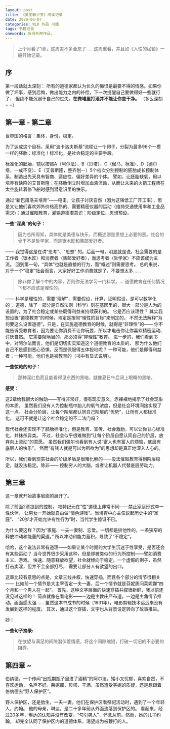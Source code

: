 ```yaml
---
layout: post
title: 《美丽新世界》阅读记录
date: 2020-06-07
categories: WLR 作品 书籍 
tags: 书籍记录
onewords: 反乌托邦作品。
---
```


> 上个月看了1章，这周差不多全忘了……这周重看，并且如《人性的枷锁》一般开始记录。

## 序

第一段话就太深刻： 所有的道德家都认为长久的悔恨是最要不得的情感。如果你做了坏事，感到后悔，做出能力之内的补偿，下一次提醒自己要做得好一些就行了，
但绝不能沉溺于自己的过失。**在粪堆里打滚并不能让你变干净。** （多么深刻 = =）

## 第一章 - 第二章

世界国的格言：集体，身份，稳定。

为了达成这个目标，采用“波卡洛夫斯基”流程让一个卵子，分裂为最多96个一模一样的胚胎：标准化！标准化，是社会稳定的主要手段。

标准化的胚胎，辅以按照A（阿尔法）、B（贝塔）、C（伽马，标准）、D（德尔塔，一成不变）、E（艾普斯隆，整齐划一）5个档次分别控制的胚胎成长控制体系，制造出先天具有智商、适应性、偏好差异的个体。
譬如，让胚胎缺氧，用以培养有缺陷的艾普斯隆；在胚胎倒立时增加血液流动，从而让未来的火箭工程师在太空旋转着修飞船时感到潜意识里的快乐。

通过“新巴甫洛夫培育”——电击，让孩子讨厌自然（因为这降低工厂开工率），但是又让他们喜欢郊外价格高昂的、需要精密仪器的运动（维持交通使用率和工业品需求）；通过催眠教育，灌输道德潜意识：阶级定位、思想预设。

**一些“深奥”的句子：**

> 因为总所周知，具体就是美德与快乐，而概述则是思想上必要的恶。社会的骨干不是哲学家，而是锯木匠和集邮爱好者。 

—— 我觉得这是在讲“思考”、“思想” 的。后面一句，明显就是说，社会需要的是工作者（锯木匠）和消费者（集邮爱好者），而思考者（哲学家）不应该成为主流。
回到第一句，“具体”也就是直接的行为，而“概述”则需要思考。
总的来说，对于一个“稳定”社会而言，大家好好工作消费就是了，不要想太多……

> 除非你了解个中的内容，否则你无法学习一门科学。... 道德教育在任何情况下都不应该是理性的。

—— 科学是理性的，需要“理解”，需要假设，计算，证明假设，是可以数学化的；
道德，除了一部分是自然法则（科学）刻在基因里的，很大一部分是人为的设置的，为了社会稳定或某些既得利益者持续获利的。
它是否应该理性？ 其实我想设置“道德教育”的时候，肯定是按照“理性的目标”来制定的，
不然无法解释“为何要这么设置道德”。只是，在实施道德教育的时候，就得是“非理性”的——
你不能告诉受教育者，因为要让你消费不让你玩耍，所以才电击你让你喜欢精密运动、讨厌自然。
它需要隐瞒目的，那必须得“非理性”教育。
进一步的，我们看到书中，对阿尔法而言，他们是切切实实知道这个道德教育的本质的，
那为什么他们自己不是感到恶心恐惧，反而是佩服得五体投地呢？ 
一种可能，他们是即得利益者；一种可能，他们也是被教育的（书中有显式说明）。

**一些惊艳的句子：**

> 那种深红色而且能看得见东西的黑暗，就像夏日午后闭上眼睛的黑暗。

**感受**：

这2章给我很大的触动——写得非常好，很有现实意义，赤裸裸地揭示了社会现象的本质。
虽然我们没有人为控制瓶中胎儿的氧气浓度，但是社会环境间接实现了这一点。
社会分阶层，让每个阶层都认同自己阶层的“优势”，让所有人都标准化，
这可不就是让这个社会稳定的不二法门吗？

现代社会还实现不了胚胎标准化，但是教育、宣传、社会激励，可以让你甘心标准化，并抹杀异类。
不过，社会似乎很难做到“让每个阶层自愿认同自己的阶层，放弃向上流动”的意愿。
虽然我们偶尔也看到有人说“富人也有富人的烦恼，底层有底层人的快乐”，
然而“有钱人就是可以为所欲为”的思想却是真正地深入人心的。

所以，我们看到现实社会的阶级矛盾是很难化解的——没法催眠教育得到阶层稳定，就没法稳定。除非——
控制穷人的大脑，或者让机器人代替底层劳动力。

## 第三章

这一章就开始故事层面的展开了。

除了前面2章提到的控制， 福特纪元在“性”道德上非常不同——禁止家庭形式单一性伙伴，
让男女一开始就自由做“情色游戏”。当培育中心主任说起历史中的“家庭”、
“20岁才开始允许有性行为”时，当代学生惊讶不已。

为什么要这样？因为“家庭、一夫一妻制、恋爱。一切都是排他性的，一条狭窄的释放冲动和能量的渠道。”
所以冲动和能力蓄积，导致了“不稳定”。

哈哈，这个说法非常有道理——如果让某个时期的大学生沉迷于性享受，是否还会有某些运动？
当今世界很少采用这种，但是却被类似的行为所控制——譬如消费主义、游戏。
快速、随意释放欲望，社会就倾向于稳定。一个虚假的例子，虽然打击卖淫，但并不会全部打尽，
需要让部分人有欲望的出口。

这章比较有意思的点是，文章三线并叙，快速穿插，而且各个部分的情节很相关——
比如前一个情节是大主宰否定一夫一妻，后一个情节就是芬妮质问莱妮娜“四个月和一个男人在一起”。
首先，这种文字层面的快速穿插并叙很新鲜，我以前还没见过这样的！
简直就像在看电影——一边是主教庄严布道，一边是主角情节推动。画面感太强…… 
虽然这本书成书的时候（1931年），电影剪辑技术远远来没有发展到这样的程度。
其次，通过这个穿插，文字也从背景设定转向了故事推进。

妙！

**一些句子摘录:**

> 在欲望与满足的间隙潜伏着情感，将这个间隙缩短，打破一切旧的不必要的阻碍。

## 第四章 ~

伯纳德，一个传闻“出瓶期瓶子里进了酒精”的阿尔法，矮小又忧郁，喜欢自然，不喜欢运动，
名声不好。莱妮娜，贝塔，丰满，虽然遭受芬妮的质疑，还是想跟着伯纳德去“野人保护区”。

野人保护区，还是胎生，一夫一妻。他们在保护区看祭祀活动时，遇到了一个年轻人，约翰。
他的母亲，琳达，是二十多年前从外面流落到保护区的。
看起来，经过20多年，琳达的认知并没有改变，“勾引男人”，怀念从前。然而，她的儿子约翰，
却完全认同了保护区内的道德体系，渴望成为被鞭打的人。

